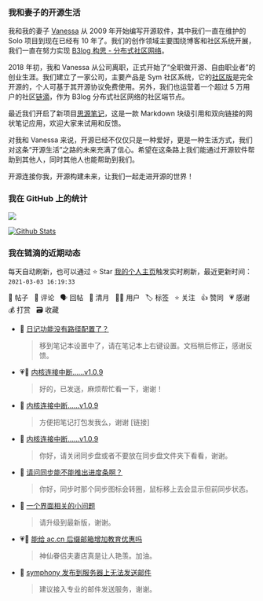 ### 我和妻子的开源生活

我和我的妻子 [Vanessa](https://github.com/Vanessa219) 从 2009 年开始编写开源软件，其中我们一直在维护的 Solo 项目到现在已经有 10 年了。我们的创作领域主要围绕博客和社区系统开展，我们一直在努力实现 [B3log 构思 - 分布式社区网络](https://ld246.com/article/1546941897596)。

2018 年初，我和 Vanessa 从公司离职，正式开始了“全职做开源、自由职业者”的创业生涯。我们建立了一家公司，主要产品是 Sym 社区系统，它的[社区版](https://github.com/88250/symphony)是完全开源的，个人可基于其开源协议免费使用。另外，我们也运营着一个超过 5 万用户的社区[链滴](https://ld246.com)，作为 B3log 分布式社区网络的社区端节点。

最近我们开启了新项目[思源笔记](https://github.com/siyuan-note/siyuan)，这是一款 Markdown 块级引用和双向链接的网状笔记应用，欢迎大家来试用和反馈。

对我和 Vanessa 来说，开源已经不仅仅只是一种爱好，更是一种生活方式，我们对这条“开源生活”之路的未来充满了信心。希望在这条路上我们能通过开源软件帮助到其他人，同时其他人也能帮助到我们。

开源连接你我，开源构建未来，让我们一起走进开源的世界！

### 我在 GitHub 上的统计

<a title="Hits" target="_blank" href="https://github.com/88250/88250"><img src="https://hits.b3log.org/88250/88250.svg"></a>

[![Github Stats](https://github-readme-stats.vercel.app/api?username=88250&theme=tokyonight&show_icons=true)](https://github.com/88250)

<!--events start -->

### 我在链滴的近期动态

每天自动刷新，也可以通过 ⭐️ Star [我的个人主页](https://github.com/88250/88250)触发实时刷新，最近更新时间：`2021-03-03 16:19:33`

📝 帖子 &nbsp; 💬 评论 &nbsp; 🗣 回帖 &nbsp; 🌙 清月 &nbsp; 👨‍💻 用户 &nbsp; 🏷️ 标签 &nbsp; ⭐️ 关注 &nbsp; 👍 赞同 &nbsp; 💗 感谢 &nbsp; 💰 打赏 &nbsp; 🗃 收藏

* 💬 [日记功能没有路径配置了？](https://ld246.com/article/1614750635549/comment/1614751470061#comments)

  > 移到笔记本设置中了，请在笔记本上右键设置。文档稍后修正，感谢反馈。
* 💗💬 [内核连接中断……v1.0.9](https://ld246.com/article/1614742214512/comment/1614744467496#comments)

  > 好的，已发送，麻烦帮忙看一下，谢谢！
* 💬 [内核连接中断……v1.0.9](https://ld246.com/article/1614742214512/comment/1614743724304#comments)

  > 方便把笔记打包发我么，谢谢 [链接]
* 💬 [内核连接中断……v1.0.9](https://ld246.com/article/1614742214512/comment/1614743060716#comments)

  > 你好，请关闭同步盘或者不要放在同步盘文件夹下看看，谢谢。
* 💬 [请问同步能不能推出进度条啊？](https://ld246.com/article/1614738633492/comment/1614739498827#comments)

  > 你好，同步时那个同步图标会转圈，鼠标移上去会显示但前同步状态。
* 💬 [一个界面相关的小问题](https://ld246.com/article/1614736234361/comment/1614736946018#comments)

  > 请升级到最新版，谢谢。
* 💗💬 [能给 ac.cn 后缀邮箱增加教育优惠吗](https://ld246.com/article/1614670360168/comment/1614686385664#comments)

  > 神仙眷侣夫妻店真是让人艳羡。加油。
* 💬 [symphony 发布到服务器上无法发送邮件](https://ld246.com/article/1614685312011/comment/1614691926881#comments)

  > 建议接入专业的邮件发送服务，谢谢。


<!--events end -->
